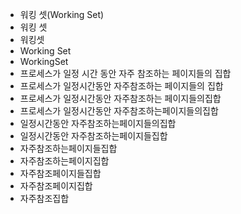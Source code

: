 - 워킹 셋(Working Set)
- 워킹 셋
- 워킹셋
- Working Set
- WorkingSet
- 프로세스가 일정 시간 동안 자주 참조하는 페이지들의 집합
- 프로세스가 일정시간동안 자주참조하는 페이지들의 집합
- 프로세스가 일정시간동안 자주참조하는 페이지들의집합
- 프로세스가 일정시간동안 자주참조하는페이지들의집합
- 일정시간동안 자주참조하는페이지들의집합
- 일정시간동안 자주참조하는페이지들집합
- 자주참조하는페이지들집합
- 자주참조하는페이지집합
- 자주참조페이지들집합
- 자주참조페이지집합
- 자주참조집합